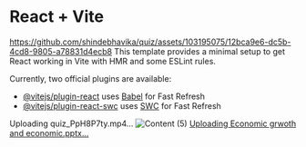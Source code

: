 # React + Vite

https://github.com/shindebhavika/quiz/assets/103195075/12bca9e6-dc5b-4cd8-9805-a78831d4ecb8
This template provides a minimal setup to get React working in Vite with HMR and some ESLint rules.

Currently, two official plugins are available:

- [@vitejs/plugin-react](https://github.com/vitejs/vite-plugin-react/blob/main/packages/plugin-react/README.md) uses [Babel](https://babeljs.io/) for Fast Refresh
- [@vitejs/plugin-react-swc](https://github.com/vitejs/vite-plugin-react-swc) uses [SWC](https://swc.rs/) for Fast Refresh


Uploading quiz_PpH8P7ty.mp4…
![Content (5)](https://github.com/shindebhavika/quiz/assets/103195075/afd17284-073f-4bca-85fa-0c1ae45fafa2)
[Uploading Economic grwoth and economic.pptx…]()
